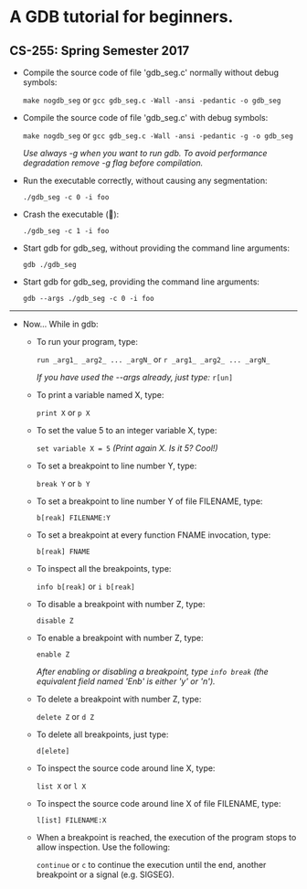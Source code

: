 # A GDB tutorial for beginners.
## CS-255: Spring Semester 2017

* Compile the source code of file 'gdb\_seg.c' normally without debug symbols:
	
	`make nogdb_seg` or `gcc gdb_seg.c -Wall -ansi -pedantic -o gdb_seg`

* Compile the source code of file 'gdb\_seg.c' with debug symbols:

	`make nogdb_seg` or `gcc gdb_seg.c -Wall -ansi -pedantic -g -o gdb_seg`

	_Use *always* -g when you want to run gdb. To avoid performance 
	degradation remove -g flag before compilation._

* Run the executable correctly, without causing any segmentation:

	`./gdb_seg -c 0 -i foo`

* Crash the executable (:poop:): 

	`./gdb_seg -c 1 -i foo`

* Start gdb for gdb\_seg, without providing the command line arguments:
	
	`gdb ./gdb_seg` 

* Start gdb for gdb\_seg, providing the command line arguments:
	
	`gdb --args ./gdb_seg -c 0 -i foo` 

- - - - 

* Now... While in gdb:

  * To run your program, type: 

	`run _arg1_ _arg2_ ... _argN_` or `r _arg1_ _arg2_ ... _argN_`

  	_If you have used the --args already, just type:_ `r[un]`

  * To print a variable named X, type:

	`print X` or `p X`

  * To set the value 5 to an integer variable X, type:

	`set variable X = 5` _(Print again X. Is it 5? Cool!)_

  * To set a breakpoint to line number Y, type:

	`break Y` or `b Y`

  * To set a breakpoint to line number Y of file FILENAME, type:

	`b[reak] FILENAME:Y`

  * To set a breakpoint at every function FNAME invocation, type:

	`b[reak] FNAME`

  * To inspect all the breakpoints, type:

	`info b[reak]` or `i b[reak]`

  * To disable a breakpoint with number Z, type:

	`disable Z`

  * To enable a breakpoint with number Z, type:

	`enable Z`

	_After enabling or disabling a breakpoint, type `info break` (the 
	equivalent field named 'Enb' is either 'y' or 'n')._

  * To delete a breakpoint with number Z, type:

	`delete Z` or `d Z`

  * To delete all breakpoints, just type:

	`d[elete]` 

  * To inspect the source code around line X, type:

	`list X` or `l X`

  * To inspect the source code around line X of file FILENAME, type:

	`l[ist] FILENAME:X`

  * When a breakpoint is reached, the execution of the program stops to allow 
    inspection. Use the following:

	`continue` or `c` to continue the execution until the end, another 
	breakpoint or a signal (e.g. SIGSEG).
